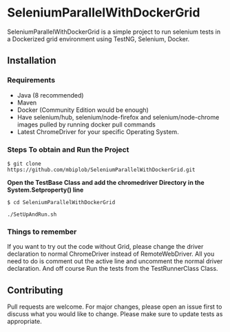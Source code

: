 # SeleniumParallelWithDockerGrid

SeleniumParallelWithDockerGrid is a simple project to run selenium tests in a Dockerized grid environment using TestNG, Selenium, Docker.

## Installation

### Requirements
* Java (8 recommended)
* Maven
* Docker (Community Edition would be enough)
* Have selenium/hub, selenium/node-firefox and selenium/node-chrome images pulled by running docker pull commands
* Latest ChromeDriver for your specific Operating System. 
### Steps To obtain and Run the Project
`$ git clone https://github.com/mbiplob/SeleniumParallelWithDockerGrid.git`

**Open the TestBase Class and add the chromedriver Directory in the System.Setproperty() line**

`$ cd SeleniumParallelWithDockerGrid`

`./SetUpAndRun.sh`

### Things to remember
If you want to try out the code without Grid, please change the driver declaration to normal ChromeDriver instead of RemoteWebDriver. All you need to do is comment out the active line and uncomment the normal driver declaration.
And off course Run the tests from the TestRunnerClass Class. 

## Contributing
Pull requests are welcome. For major changes, please open an issue first to discuss what you would like to change.
Please make sure to update tests as appropriate.

